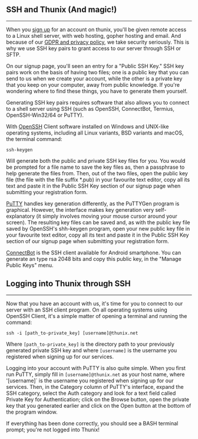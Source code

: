 ## SSH and Thunix (And magic!)

---

When you [sign up](https://www.thunix.net/signup) for an account on thunix, you'll be given remote access to a Linux shell server, with web hosting, gopher hosting and email. And because of our [GDPR and privacy policy](https://www.thunix.net/gdpr), we take security seriously. This is why we use SSH key pairs to grant access to our server through SSH or SFTP.

On our signup page, you'll seen an entry for a "Public SSH Key." SSH key pairs work on the basis of having two files; one is a public key that you can send to us when we create your account, while the other is a private key that you keep on your computer, away from public knowledge. If you're wondering where to find these things, you have to generate them yourself.

Generating SSH key pairs requires software that also allows you to connect to a shell server using SSH (such as OpenSSH, ConnectBot, Termius, OpenSSH-Win32/64 or PuTTY).

With [OpenSSH](http://www.openssh.com/) Client software installed on Windows and UNIX-like operating systems, including all Linux variants, BSD variants and macOS, the terminal command:

`ssh-keygen`

Will generate both the public and private SSH key files for you. You would be prompted for a file name to save the key files as, then a passphrase to help generate the files from. Then, out of the two files, open the public key file (the file with the file suffix \*.pub) in your favourite text editor, copy all its text and paste it in the Public SSH Key section of our signup page when submitting your registration form.

[PuTTY](https://www.putty.org/) handles key generation differently, as the PuTTYGen program is graphical. However, the interface makes key generation very self-explanatory (it simply involves moving your mouse cursor around your screen). The resulting key files can be saved and, as with the public key file saved by OpenSSH's shh-keygen program, open your new public key file in your favourite text editor, copy all its text and paste it in the Public SSH Key section of our signup page when submitting your registration form.

[ConnectBot](https://f-droid.org/en/packages/org.connectbot/) is the SSH client available for Android smartphone. You can generate an type rsa 2048 bits and copy this public key, in the "Manage Public Keys" menu.

## Logging into Thunix through SSH

---

Now that you have an account with us, it's time for you to connect to our server with an SSH client program. On all operating systems using OpenSSH Client, it's a simple matter of opening a terminal and running the command:

`ssh -i [path_to-private_key] [username]@thunix.net`

Where `[path_to-private_key]` is the directory path to your previously generated private SSH key and where `[username]` is the username you registered when signing up for our services.

Logging into your account with PuTTY is also quite simple. When you first run PuTTY, simply fill in `[username]@thunix.net` as your host name, where '[username]` is the username you registered when signing up for our services. Then, in the Category column of PuTTY's interface, expand the SSH category, select the Auth category and look for a text field called Private Key for Authentication; click on the Browse button, open the private key that you generated earlier and click on the Open button at the bottom of the program window.

If everything has been done correctly, you should see a BASH terminal prompt; you're not logged into Thunix!
